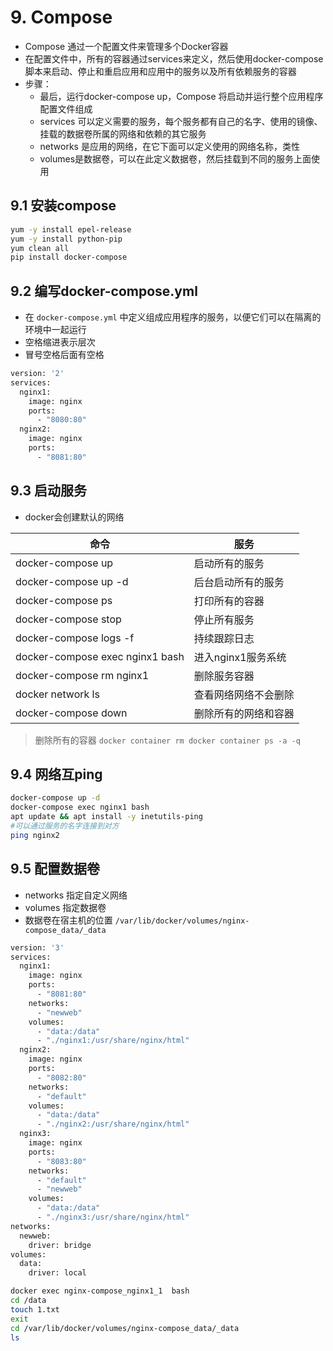 # 9. Compose

- Compose 通过一个配置文件来管理多个Docker容器
- 在配置文件中，所有的容器通过services来定义，然后使用docker-compose脚本来启动、停止和重启应用和应用中的服务以及所有依赖服务的容器
- 步骤：
  - 最后，运行docker-compose up，Compose 将启动并运行整个应用程序 配置文件组成
  - services 可以定义需要的服务，每个服务都有自己的名字、使用的镜像、挂载的数据卷所属的网络和依赖的其它服务
  - networks 是应用的网络，在它下面可以定义使用的网络名称，类性
  - volumes是数据卷，可以在此定义数据卷，然后挂载到不同的服务上面使用

## 9.1 安装compose

```sh
yum -y install epel-release
yum -y install python-pip
yum clean all
pip install docker-compose
```

## 9.2 编写docker-compose.yml

- 在 `docker-compose.yml` 中定义组成应用程序的服务，以便它们可以在隔离的环境中一起运行
- 空格缩进表示层次
- 冒号空格后面有空格

```sh
version: '2'
services:
  nginx1:
    image: nginx
    ports:
      - "8080:80"
  nginx2:
    image: nginx
    ports:
      - "8081:80"
```

## 9.3 启动服务

- docker会创建默认的网络

|命令|服务|
|----|----|
|docker-compose up	|启动所有的服务|
|docker-compose up -d	|后台启动所有的服务|
|docker-compose ps	|打印所有的容器|
|docker-compose stop	|停止所有服务|
|docker-compose logs -f	|持续跟踪日志|
|docker-compose exec nginx1 bash	|进入nginx1服务系统|
|docker-compose rm nginx1	|删除服务容器|
|docker network ls	|查看网络网络不会删除|
|docker-compose down	|删除所有的网络和容器|

> 删除所有的容器 `docker container rm docker container ps -a -q`

## 9.4 网络互ping

```sh
docker-compose up -d
docker-compose exec nginx1 bash
apt update && apt install -y inetutils-ping
#可以通过服务的名字连接到对方
ping nginx2 
```

## 9.5 配置数据卷

- networks 指定自定义网络
- volumes 指定数据卷
- 数据卷在宿主机的位置 `/var/lib/docker/volumes/nginx-compose_data/_data`

```sh
version: '3'
services:
  nginx1:
    image: nginx
    ports:
      - "8081:80"
    networks:
      - "newweb"
    volumes:
      - "data:/data"
      - "./nginx1:/usr/share/nginx/html"
  nginx2:
    image: nginx
    ports:
      - "8082:80"
    networks:
      - "default"
    volumes:
      - "data:/data"
      - "./nginx2:/usr/share/nginx/html"
  nginx3:
    image: nginx
    ports:
      - "8083:80"
    networks:
      - "default"
      - "newweb"
    volumes:
      - "data:/data"
      - "./nginx3:/usr/share/nginx/html"
networks:
  newweb:
    driver: bridge
volumes:
  data:
    driver: local

```

```sh
docker exec nginx-compose_nginx1_1  bash
cd /data 
touch 1.txt
exit
cd /var/lib/docker/volumes/nginx-compose_data/_data
ls
```

